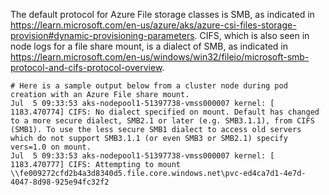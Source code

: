 The default protocol for Azure File storage classes is SMB, as indicated in https://learn.microsoft.com/en-us/azure/aks/azure-csi-files-storage-provision#dynamic-provisioning-parameters. CIFS, which is also seen in node logs for a file share mount, is a dialect of SMB, as indicated in https://learn.microsoft.com/en-us/windows/win32/fileio/microsoft-smb-protocol-and-cifs-protocol-overview.

```
# Here is a sample output below from a cluster node during pod creation with an Azure File share mount.
Jul  5 09:33:53 aks-nodepool1-51397738-vmss000007 kernel: [ 1183.470774] CIFS: No dialect specified on mount. Default has changed to a more secure dialect, SMB2.1 or later (e.g. SMB3.1.1), from CIFS (SMB1). To use the less secure SMB1 dialect to access old servers which do not support SMB3.1.1 (or even SMB3 or SMB2.1) specify vers=1.0 on mount.
Jul  5 09:33:53 aks-nodepool1-51397738-vmss000007 kernel: [ 1183.470777] CIFS: Attempting to mount \\fe009272cfd2b4a3d8340d5.file.core.windows.net\pvc-ed4ca7d1-4e7d-4047-8d98-925e94fc32f2
```
